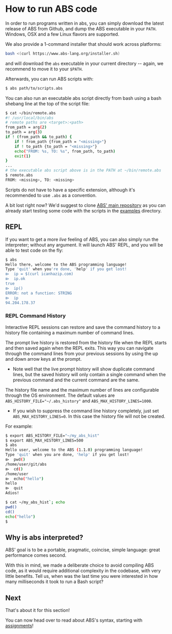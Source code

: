 # How to run ABS code

In order to run programs written in abs, you can simply download
the latest release of ABS from Github, and dump the ABS executable
in your `PATH`. Windows, OSX and a few Linux flavors are supported.

We also provide a 1-command installer that should work across
platforms:

``` bash
bash <(curl https://www.abs-lang.org/installer.sh)
```

and will download the `abs` executable in your current
directory -- again, we recommend to move it to your `$PATH`.

Afterwards, you can run ABS scripts with:

``` bash
$ abs path/to/scripts.abs
```
You can also run an executable abs script directly from bash
 using a bash shebang line at the top of the script file:
```bash
$ cat ~/bin/remote.abs
#! /usr/local/bin/abs
# remote paths are <target>:<path> 
from_path = arg(2) 
to_path = arg(3)
if ! (from_path && to_path) {
    if ! from_path {from_path = "<missing>"}
    if ! to_path {to_path = "<missing>"}
    echo("FROM: %s, TO: %s", from_path, to_path)
    exit(1)
}
...
# the executable abs script above is in the PATH at ~/bin/remote.abs
$ remote.abs
FROM: <missing>, TO: <missing>
```

Scripts do not have to have a specific extension,
although it's recommended to use `.abs` as a
convention.

A bit lost right now? We'd suggest to clone [ABS' main repository](https://github.com/abs-lang/abs) as you can already
start testing some code with the scripts in the
[examples](https://github.com/abs-lang/abs/tree/master/examples) directory.

## REPL

If you want to get a more *live* feeling of ABS, you can
also simply run the interpreter; without any argument. It
will launch ABS' REPL, and you will be able to test code on
the fly:

``` bash
$ abs
Hello there, welcome to the ABS programming language!
Type 'quit' when you're done, 'help' if you get lost!
⧐  ip = $(curl icanhazip.com)
⧐  ip.ok
true
⧐  ip()
ERROR: not a function: STRING
⧐  ip
94.204.178.37
```
### REPL Command History

Interactive REPL sessions can restore and save the command 
history to a history file containing a maximum number of command lines. 

The prompt live history is restored from the history file when
the REPL starts and then saved again when the REPL exits. This way you
can navigate through the command lines from your previous sessions
by using the up and down arrow keys at the prompt.

+ Note well that the live prompt history will show duplicate command
lines, but the saved history will only contain a single command
when the previous command and the current command are the same.

The history file name and the maximum number of lines are
configurable through the OS environment. The default values are
`ABS_HISTORY_FILE="~/.abs_history"` and `ABS_MAX_HISTORY_LINES=1000`.

+ If you wish to suppress the command line history completely, just 
set `ABS_MAX_HISTORY_LINES=0`. In this case the history file
will not be created.

For example:
```bash
$ export ABS_HISTORY_FILE="~/my_abs_hist"
$ export ABS_MAX_HISTORY_LINES=500
$ abs
Hello user, welcome to the ABS (1.1.0) programming language!
Type 'quit' when you are done, 'help' if you get lost!
⧐  pwd()
/home/user/git/abs
⧐  cd()
/home/user
⧐  echo("hello")
hello
⧐  quit
Adios!

$ cat ~/my_abs_hist`; echo
pwd()
cd()
echo("hello")
$
```

## Why is abs interpreted?

ABS' goal is to be a portable, pragmatic, coincise, simple language:
great performance comes second.

With this in mind, we made a deliberate choice to avoid
compiling ABS code, as it would require additional complexity
in the codebase, with very little benefits. Tell us, when
was the last time you were interested in how many milliseconds
it took to run a Bash script?

## Next

That's about it for this section!

You can now head over to read about ABS's syntax,
starting with [assignments](/syntax/assignments)!
